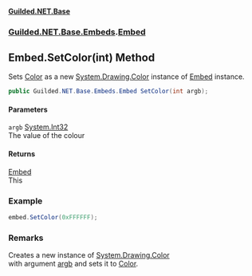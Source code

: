 
#### [Guilded.NET.Base](Guilded_NET_Base 'Guilded_NET_Base')
### [Guilded.NET.Base.Embeds](Guilded_NET_Base#Guilded_NET_Base_Embeds 'Guilded.NET.Base.Embeds').[Embed](Embed 'Guilded.NET.Base.Embeds.Embed')
## Embed.SetColor(int) Method
Sets [Color](Embed_Color 'Guilded.NET.Base.Embeds.Embed.Color') as a new [System.Drawing.Color](https://docs.microsoft.com/en-us/dotnet/api/System.Drawing.Color 'System.Drawing.Color') instance of [Embed](Embed 'Guilded.NET.Base.Embeds.Embed') instance.  
```csharp
public Guilded.NET.Base.Embeds.Embed SetColor(int argb);
```

#### Parameters
<a name='Guilded_NET_Base_Embeds_Embed_SetColor(int)_argb'></a>
`argb` [System.Int32](https://docs.microsoft.com/en-us/dotnet/api/System.Int32 'System.Int32')  
The value of the colour
  

#### Returns
[Embed](Embed 'Guilded.NET.Base.Embeds.Embed')  
This
### Example
```csharp
embed.SetColor(0xFFFFFF);  
```
### Remarks
Creates a new instance of [System.Drawing.Color](https://docs.microsoft.com/en-us/dotnet/api/System.Drawing.Color 'System.Drawing.Color')  
with argument [argb](Embed_SetColor(int)#Guilded_NET_Base_Embeds_Embed_SetColor(int)_argb 'Guilded.NET.Base.Embeds.Embed.SetColor(int).argb') and sets it to [Color](Embed_Color 'Guilded.NET.Base.Embeds.Embed.Color').
